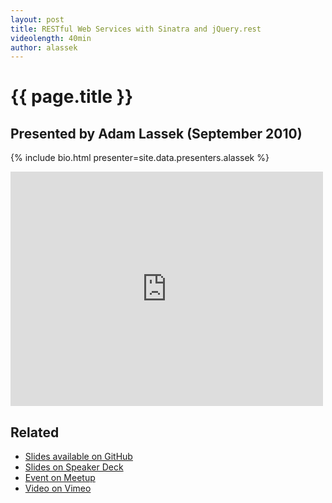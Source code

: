 ```yaml
---
layout: post
title: RESTful Web Services with Sinatra and jQuery.rest
videolength: 40min
author: alassek
---
```


# {{ page.title }}

## Presented by Adam Lassek (September 2010)

{% include bio.html presenter=site.data.presenters.alassek %}

<div class="fluid-width-video-wrapper"><iframe src="http://player.vimeo.com/video/14659274" width="500" height="375" frameborder="0" webkitAllowFullScreen mozallowfullscreen allowFullScreen></iframe></div>

## Related

* [Slides available on GitHub](https://github.com/lyconic/jquery-omaha-meetup_09-01-2010)
* [Slides on Speaker Deck](https://speakerdeck.com/nebraskajs/restful-web-services-with-sinatra-and-jquery-dot-rest)
* [Event on Meetup](http://www.meetup.com/nebraskajs/events/14421936/)
* [Video on Vimeo](https://vimeo.com/14659274)

